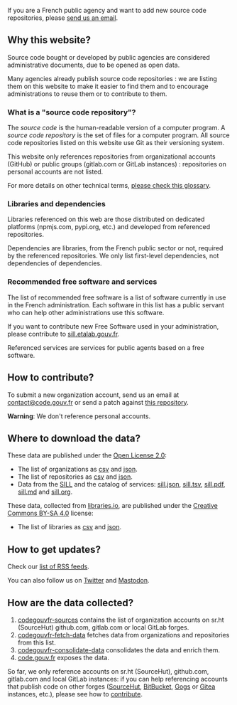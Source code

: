 <div class="fr-highlight">
  <p>If you are a French public agency and want to add new source code repositories, please <a href="mailto:contact@code.gouv.fr">send us an email</a>.
  </p>
</div>

## Why this website?

Source code bought or developed by public agencies are considered administrative documents, due to be opened as open data.

Many agencies already publish source code repositories : we are listing them on this website to make it easier to find them and to encourage administrations to reuse them or to contribute to them.

### What is a "source code repository"?

The *source code* is the human-readable version of a computer program.  A *source code repository* is the set of files for a computer program.  All source code repositories listed on this website use Git as their versioning system.

This website only references repositories from organizational accounts (GitHub) or public groups (gitlab.com or GitLab instances) : repositories on personal accounts are not listed.

For more details on other technical terms, [please check this glossary](https://man.sr.ht/~etalab/logiciels-libres/glossary.en.md).

### Libraries and dependencies

Libraries referenced on this web are those distributed on dedicated platforms (npmjs.com, pypi.org, etc.) and developed from referenced repositories.

Dependencies are libraries, from the French public sector or not, required by the referenced repositories.  We only list first-level dependencies, not dependencies of dependencies.

### Recommended free software and services

The list of recommended free software is a list of software currently in use in the French administration.  Each software in this list has a public servant who can help other administrations use this software.

If you want to contribute new Free Software used in your administration, please contribute to [sill.etalab.gouv.fr](https://sill.etalab.gouv.fr).

Referenced services are services for public agents based on a free software.

## How to contribute?

To submit a new organization account, send us an email at [contact@code.gouv.fr](mailto:contact@code.gouv.fr) or send a patch against [this repository](https://git.sr.ht/~etalab/codegouvfr-sources/).

**Warning**: We don't reference personal accounts.

## Where to download the data?

These data are published under the [Open License 2.0](https://spdx.org/licenses/etalab-2.0.html):

- The list of organizations as [csv](/data/organizations/csv/all.csv) and [json](/data/organizations/json/all.json).
- The list of repositories as [csv](/data/repositories/csv/all.csv) and [json](/data/repositories/json/all.json).
- Data from the [SILL](https://sill.etalab.gouv.fr) and the catalog of services: [sill.json](https://sill.etalab.gouv.fr/api/sill.json), [sill.tsv](/data/sill.tsv), [sill.pdf](/data/sill.pdf), [sill.md](/data/sill.md) and [sill.org](/data/sill.org).

These data, collected from [libraries.io](https://libraries.io/terms), are published under the [Creative Commons BY-SA 4.0](https://creativecommons.org/licenses/by-sa/4.0/) license:

- The list of libraries as [csv](/data/libraries/csv/all.csv) and [json](/data/libraries/json/all.json).

## How to get updates?

Check our [list of RSS feeds](/#/feeds).

You can also follow us on [Twitter](https://twitter.com/codegouvfr) and [Mastodon](https://mastodon.social/@CodeGouvFr).

## How are the data collected?

1. [codegouvfr-sources](https://git.sr.ht/~etalab/codegouvfr-sources) contains the list of organization accounts on sr.ht (SourceHut) github.com, gitlab.com or local GitLab forges.
2. [codegouvfr-fetch-data](https://git.sr.ht/~etalab/codegouvfr-fetch-data) fetches data from organizations and repositories from this list.
3. [codegouvfr-consolidate-data](https://git.sr.ht/~etalab/codegouvfr-consolidate-data) consolidates the data and enrich them.
4. [code.gouv.fr](https://git.sr.ht/~etalab/code.gouv.fr) exposes the data.

So far, we only reference accounts on sr.ht (SourceHut), github.com, gitlab.com and local GitLab instances: if you can help referencing accounts that publish code on other forges ([SourceHut](https://sourcehut.org/), [BitBucket](https://bitbucket.org), [Gogs](https://gogs.io) or [Gitea](https://gitea.io) instances, etc.), please see how to [contribute](https://git.sr.ht/~etalab/codegouvfr-fetch-data).
